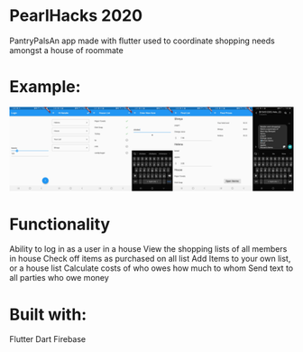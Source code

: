 # PearlHacks 2020

PantryPalsAn app made with flutter used to coordinate shopping needs amongst a house of roommate

# Example:
<p align="center">
  <img src="banner.png" width="700px"/>
</p>

# Functionality
Ability to log in as a user in a house
View the shopping lists of all members in house
Check off items as purchased on all list
Add Items to your own list, or a house list
Calculate costs of who owes how much to whom
Send text to all parties who owe money



# Built with:
Flutter
Dart
Firebase

